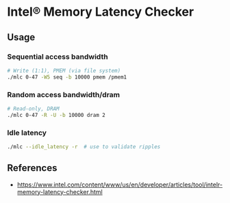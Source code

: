 # Intel® Memory Latency Checker

## Usage

### Sequential access bandwidth

```sh
# Write (1:1), PMEM (via file system)
./mlc 0-47 -W5 seq -b 10000 pmem /pmem1
```

### Random access bandwidth/dram

```sh
# Read-only, DRAM
./mlc 0-47 -R -U -b 10000 dram 2
```
 
### Idle latency

```sh
./mlc --idle_latency -r  # use to validate ripples
```

## References

- https://www.intel.com/content/www/us/en/developer/articles/tool/intelr-memory-latency-checker.html
